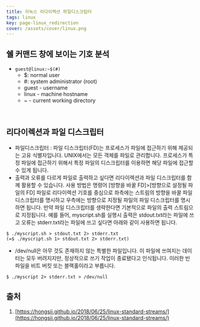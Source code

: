 ```yaml
---
title: 리눅스 리다이렉션 파일디스크립터
tags: linux
key: page-linux_redirection
cover: /assets/cover/linux.png
---
```


## 쉘 커맨드 창에 보이는 기호 분석
* ```guest@linux:~$(#)``` 
  * $: normal user
  * #: system administrator (root) 
  * guest - username
  * linux - machine hostname
  * ~ - current working directory
<br>

## 리다이렉션과 파일 디스크립터

* 파일디스크립터 : 파일 디스크립터(FD)는 프로세스가 파일에 접근하기 위해 제공되는 고유 식별자입니다. UNIX에서는 모든 객체를 파일로 관리합니다. 프로세스가 특정 파일에 접근하기 위해서 특정 파일의 디스크립터를 이용하면 해당 파일에 접근할 수 있게 됩니다.
* 출력과 오류를 다르게 파일로 출력하고 싶다면 리다이렉션과 파일 디스크립터를 함께 활용할 수 있습니다.
사용 방법은 명령어 [방향을 바꿀 FD]>[방향으로 설정될 파일의 FD] 파일로 리다이렉션 기호를 중심으로 좌측에는 스트림의 방향을 바꿀 파일 디스크립터를 명시하고 우측에는 방향으로 지정될 파일의 파일 디스크립터를 명시하면 됩니다. 만약 파일 디스크립터를 생략한다면 기본적으로 파일의 출력 스트림으로 지정됩니다. 예를 들어, myscript.sh를 실행시 출력은 stdout.txt라는 파일에 쓰고 오류는 stderr.txt라는 파일에 쓰고 싶다면 아래와 같이 사용하면 됩니다.
```shell
$ ./myscript.sh > stdout.txt 2> stderr.txt
(=$ ./myscript.sh 1> stdout.txt 2> stderr.txt)
```
* /dev/null은 아무 것도 존재하지 않는 특별한 파일입니다. 이 파일에 쓰여지는 데이터는 모두 버려지지만, 정상적으로 쓰기 작업이 종료됐다고 인식됩니다. 이러한 빈 파일을 비트 버킷 또는 블랙홀이라고 부릅니다.
```shell
$ ./myscript 2> stderr.txt > /dev/null
```



## 출처

1. [https://hongsii.github.io/2018/06/25/linux-standard-streams/](https://hongsii.github.io/2018/06/25/linux-standard-streams/)